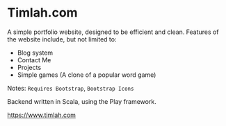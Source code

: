 # Timlah.com
A simple portfolio website, designed to be efficient and clean. Features of the website include, but not limited to:

- Blog system
- Contact Me
- Projects
- Simple games (A clone of a popular word game)

Notes:
``Requires Bootstrap``, ``Bootstrap Icons``

Backend written in Scala, using the Play framework.

https://www.timlah.com
